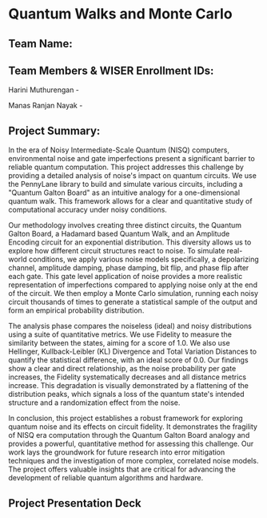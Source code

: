 # Quantum Walks and Monte Carlo
## Team Name:

## Team Members & WISER Enrollment IDs:
Harini Muthurengan -

Manas Ranjan Nayak - 

## Project Summary:
In the era of Noisy Intermediate-Scale Quantum (NISQ) computers, environmental noise and gate imperfections present a significant barrier to reliable quantum computation. This project addresses this challenge by providing a detailed analysis of noise's impact on quantum circuits. We use the PennyLane library to build and simulate various circuits, including a "Quantum Galton Board" as an intuitive analogy for a one-dimensional quantum walk. This framework allows for a clear and quantitative study of computational accuracy under noisy conditions.

Our methodology involves creating three distinct circuits, the Quantum Galton Board, a Hadamard based Quantum Walk, and an Amplitude Encoding circuit for an exponential distribution. This diversity allows us to explore how different circuit structures react to noise. To simulate real-world conditions, we apply various noise models specifically, a depolarizing channel, amplitude damping, phase damping, bit flip, and phase flip after each gate. This gate level application of noise provides a more realistic representation of imperfections compared to applying noise only at the end of the circuit. We then employ a Monte Carlo simulation, running each noisy circuit thousands of times to generate a statistical sample of the output and form an empirical probability distribution.

The analysis phase compares the noiseless (ideal) and noisy distributions using a suite of quantitative metrics. We use Fidelity to measure the similarity between the states, aiming for a score of 1.0. We also use Hellinger, Kullback-Leibler (KL) Divergence and Total Variation Distances to quantify the statistical difference, with an ideal score of 0.0. Our findings show a clear and direct relationship, as the noise probability per gate increases, the Fidelity systematically decreases and all distance metrics increase. This degradation is visually demonstrated by a flattening of the distribution peaks, which signals a loss of the quantum state's intended structure and a randomization effect from the noise.

In conclusion, this project establishes a robust framework for exploring quantum noise and its effects on circuit fidelity. It demonstrates the fragility of NISQ era computation through the Quantum Galton Board analogy and provides a powerful, quantitative method for assessing this challenge. Our work lays the groundwork for future research into error mitigation techniques  and the investigation of more complex, correlated noise models. The project offers valuable insights that are critical for advancing the development of reliable quantum algorithms and hardware.

## Project Presentation Deck

